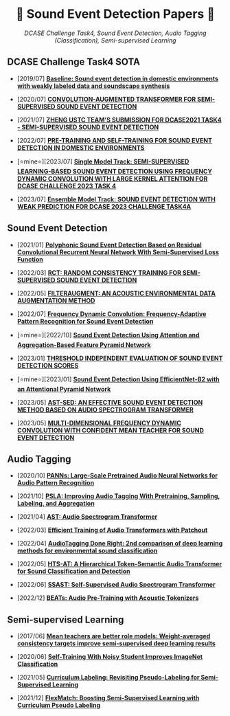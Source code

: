 # <h1 align="center">:star2: Sound Event Detection Papers :star2:</h1>
  
<p align=center><i> DCASE Challenge Task4, Sound Event Detection, Audio Tagging (Classification), Semi-supervised Learning </i></p>  

## DCASE Challenge Task4 SOTA
* \[2019/07\] [**Baseline: Sound event detection in domestic environments with weakly labeled data and soundscape synthesis**](https://inria.hal.science/hal-02160855/)

* \[2020/07\] [**CONVOLUTION-AUGMENTED TRANSFORMER FOR SEMI-SUPERVISED SOUND EVENT DETECTION**](https://dcase.community/documents/challenge2020/technical_reports/DCASE2020_Miyazaki_108.pdf)

* \[2021/07\] [**ZHENG USTC TEAM’S SUBMISSION FOR DCASE2021 TASK4 - SEMI-SUPERVISED SOUND EVENT DETECTION**](https://dcase.community/documents/challenge2021/technical_reports/DCASE2021_Zheng_110_t4.pdf)

* \[2022/07\] [**PRE-TRAINING AND SELF-TRAINING FOR SOUND EVENT DETECTION IN DOMESTIC ENVIRONMENTS**](https://dcase.community/documents/challenge2022/technical_reports/DCASE2022_Ebbers_125_t4.pdf)

* [⭐mine⭐]\[2023/07\] [**Single Model Track: SEMI-SUPERVISED LEARNING-BASED SOUND EVENT DETECTION USING FREQUENCY DYNAMIC CONVOLUTION WITH LARGE KERNEL ATTENTION FOR DCASE CHALLENGE 2023 TASK 4**](https://dcase.community/documents/challenge2023/technical_reports/DCASE2023_Kim_82_t4a.pdf)

* \[2023/07\] [**Ensemble Model Track: SOUND EVENT DETECTION WITH WEAK PREDICTION FOR DCASE 2023 CHALLENGE TASK4A**](https://dcase.community/documents/challenge2023/technical_reports/DCASE2023_Zhang_63_t4a.pdf)

## Sound Event Detection
* \[2021/01\] [**Polyphonic Sound Event Detection Based on Residual Convolutional Recurrent Neural Network With Semi-Supervised Loss Function**](https://ieeexplore.ieee.org/stamp/stamp.jsp?tp=&arnumber=9312148)


* \[2022/03\] [**RCT: RANDOM CONSISTENCY TRAINING
FOR SEMI-SUPERVISED SOUND EVENT DETECTION**](https://arxiv.org/pdf/2110.11144.pdf)

* \[2022/05\] [**FILTERAUGMENT: AN ACOUSTIC ENVIRONMENTAL DATA AUGMENTATION METHOD**](https://ieeexplore.ieee.org/stamp/stamp.jsp?tp=&arnumber=9747680)

* \[2022/07\] [**Frequency Dynamic Convolution: Frequency-Adaptive Pattern Recognition for Sound Event Detection**](https://arxiv.org/pdf/2203.15296.pdf)

* [⭐mine⭐]\[2022/10\] [**Sound Event Detection Using Attention and Aggregation-Based Feature Pyramid Network**](https://ieeexplore.ieee.org/document/9943734)

* \[2023/01\] [**THRESHOLD INDEPENDENT EVALUATION OF SOUND EVENT DETECTION SCORES**](https://ieeexplore.ieee.org/stamp/stamp.jsp?tp=&arnumber=9747556)


* [⭐mine⭐]\[2023/01\] [**Sound Event Detection Using EfficientNet-B2 with an Attentional Pyramid Network**](https://ieeexplore.ieee.org/document/10043590)

* \[2023/05\] [**AST-SED: AN EFFECTIVE SOUND EVENT DETECTION METHOD BASED ON AUDIO SPECTROGRAM TRANSFORMER**](https://ieeexplore.ieee.org/stamp/stamp.jsp?tp=&arnumber=10096853)

* \[2023/05\] [**MULTI-DIMENSIONAL FREQUENCY DYNAMIC CONVOLUTION WITH CONFIDENT MEAN TEACHER FOR SOUND EVENT DETECTION**](https://ieeexplore.ieee.org/stamp/stamp.jsp?tp=&arnumber=10096306)


## Audio Tagging
* \[2020/10\] [**PANNs: Large-Scale Pretrained Audio Neural Networks for Audio Pattern Recognition**](https://ieeexplore.ieee.org/stamp/stamp.jsp?tp=&arnumber=9229505)

* \[2021/10\] [**PSLA: Improving Audio Tagging With Pretraining, Sampling, Labeling, and Aggregation**](https://ieeexplore.ieee.org/stamp/stamp.jsp?tp=&arnumber=9576629)

* \[2021/04\] [**AST: Audio Spectrogram Transformer**](https://arxiv.org/pdf/2104.01778.pdf)

* \[2022/03\] [**Efficient Training of Audio Transformers with Patchout**](https://arxiv.org/pdf/2110.05069.pdf)

* \[2022/04\] [**AudioTagging Done Right: 2nd comparison of deep learning methods for environmental sound classification**](https://arxiv.org/pdf/2203.13448.pdf)

* \[2022/05\] [**HTS-AT: A Hierarchical Token-Semantic Audio Transformer for Sound Classification and Detection**](https://ieeexplore.ieee.org/stamp/stamp.jsp?tp=&arnumber=9746312)

* \[2022/06\] [**SSAST: Self-Supervised Audio Spectrogram Transformer**](https://ojs.aaai.org/index.php/AAAI/article/view/21315)

* \[2022/12\] [**BEATs: Audio Pre-Training with Acoustic Tokenizers**](https://arxiv.org/pdf/2212.09058.pdf)

## Semi-supervised Learning

* \[2017/06\] [**Mean teachers are better role models: Weight-averaged consistency targets improve semi-supervised deep learning results**](https://proceedings.neurips.cc/paper_files/paper/2017/file/68053af2923e00204c3ca7c6a3150cf7-Paper.pdf)

* \[2020/06\] [**Self-Training With Noisy Student Improves ImageNet Classification**](https://openaccess.thecvf.com/content_CVPR_2020/papers/Xie_Self-Training_With_Noisy_Student_Improves_ImageNet_Classification_CVPR_2020_paper.pdf)

* \[2021/05\] [**Curriculum Labeling: Revisiting Pseudo-Labeling for Semi-Supervised Learning**](https://ojs.aaai.org/index.php/AAAI/article/view/16852)

* \[2021/12\] [**FlexMatch: Boosting Semi-Supervised Learning with Curriculum Pseudo Labeling**](https://proceedings.neurips.cc/paper_files/paper/2021/file/995693c15f439e3d189b06e89d145dd5-Paper.pdf)

